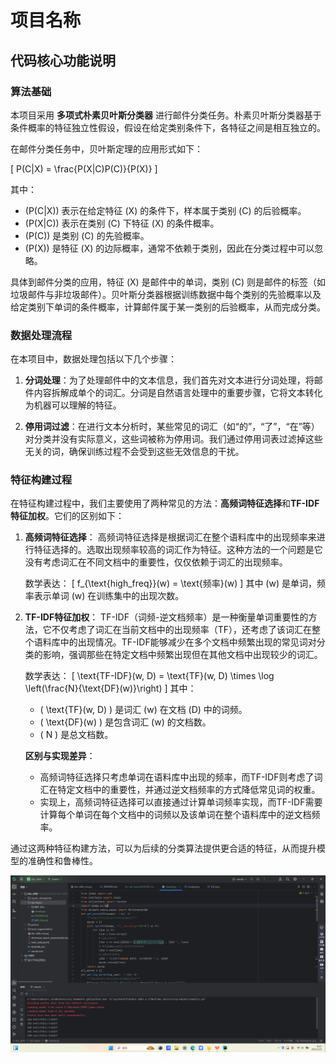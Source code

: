 # 项目名称

## 代码核心功能说明

### 算法基础

本项目采用 **多项式朴素贝叶斯分类器** 进行邮件分类任务。朴素贝叶斯分类器基于条件概率的特征独立性假设，假设在给定类别条件下，各特征之间是相互独立的。

在邮件分类任务中，贝叶斯定理的应用形式如下：

\[
P(C|X) = \frac{P(X|C)P(C)}{P(X)}
\]

其中：
- \(P(C|X)\) 表示在给定特征 \(X\) 的条件下，样本属于类别 \(C\) 的后验概率。
- \(P(X|C)\) 表示在类别 \(C\) 下特征 \(X\) 的条件概率。
- \(P(C)\) 是类别 \(C\) 的先验概率。
- \(P(X)\) 是特征 \(X\) 的边际概率，通常不依赖于类别，因此在分类过程中可以忽略。

具体到邮件分类的应用，特征 \(X\) 是邮件中的单词，类别 \(C\) 则是邮件的标签（如垃圾邮件与非垃圾邮件）。贝叶斯分类器根据训练数据中每个类别的先验概率以及给定类别下单词的条件概率，计算邮件属于某一类别的后验概率，从而完成分类。

### 数据处理流程

在本项目中，数据处理包括以下几个步骤：

1. **分词处理**：为了处理邮件中的文本信息，我们首先对文本进行分词处理，将邮件内容拆解成单个的词汇。分词是自然语言处理中的重要步骤，它将文本转化为机器可以理解的特征。

2. **停用词过滤**：在进行文本分析时，某些常见的词汇（如“的”，“了”，“在”等）对分类并没有实际意义，这些词被称为停用词。我们通过停用词表过滤掉这些无关的词，确保训练过程不会受到这些无效信息的干扰。

### 特征构建过程

在特征构建过程中，我们主要使用了两种常见的方法：**高频词特征选择**和**TF-IDF特征加权**。它们的区别如下：

1. **高频词特征选择**：
   高频词特征选择是根据词汇在整个语料库中的出现频率来进行特征选择的。选取出现频率较高的词汇作为特征。这种方法的一个问题是它没有考虑词汇在不同文档中的重要性，仅仅依赖于词汇的出现频率。

   数学表达：
   \[
   f_{\text{high\_freq}}(w) = \text{频率}(w)
   \]
   其中 \(w\) 是单词，频率表示单词 \(w\) 在训练集中的出现次数。

2. **TF-IDF特征加权**：
   TF-IDF（词频-逆文档频率）是一种衡量单词重要性的方法，它不仅考虑了词汇在当前文档中的出现频率（TF），还考虑了该词汇在整个语料库中的出现情况。TF-IDF能够减少在多个文档中频繁出现的常见词对分类的影响，强调那些在特定文档中频繁出现但在其他文档中出现较少的词汇。

   数学表达：
   \[
   \text{TF-IDF}(w, D) = \text{TF}(w, D) \times \log \left(\frac{N}{\text{DF}(w)}\right)
   \]
   其中：
   - \( \text{TF}(w, D) \) 是词汇 \(w\) 在文档 \(D\) 中的词频。
   - \( \text{DF}(w) \) 是包含词汇 \(w\) 的文档数。
   - \( N \) 是总文档数。
   
   **区别与实现差异**：
   - 高频词特征选择只考虑单词在语料库中出现的频率，而TF-IDF则考虑了词汇在特定文档中的重要性，并通过逆文档频率的方式降低常见词的权重。
   - 实现上，高频词特征选择可以直接通过计算单词频率实现，而TF-IDF需要计算每个单词在每个文档中的词频以及该单词在整个语料库中的逆文档频率。

通过这两种特征构建方法，可以为后续的分类算法提供更合适的特征，从而提升模型的准确性和鲁棒性。



<img src="https://github.com/power-Gz/dev_skills/blob/master/nlp-bayes/pic/1.png" width="800" alt="截图">

[//]: # (https://raw.githubusercontent.com/power-Gz/dev_skills/main/nlp-bayes/pic/1.png)